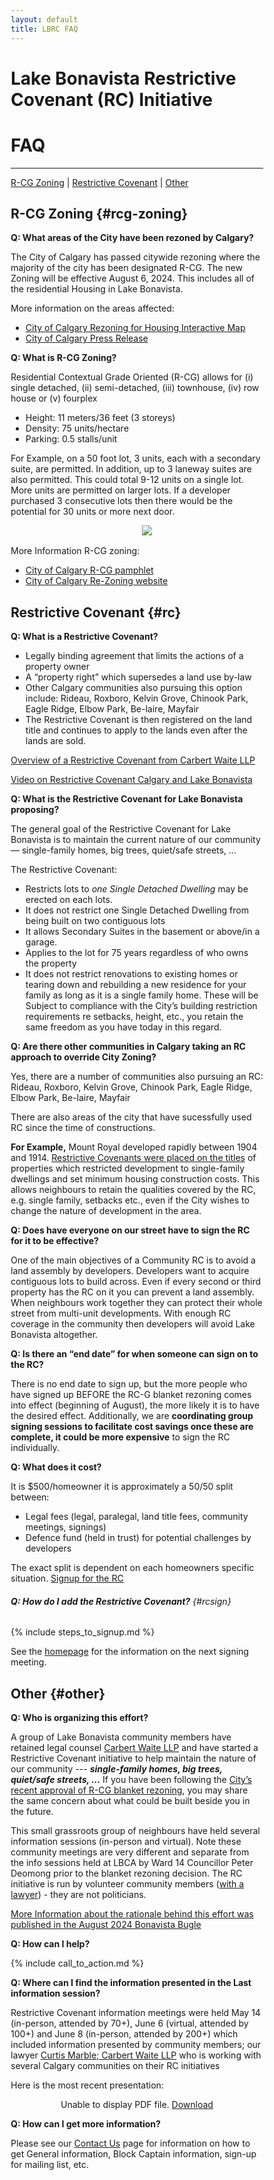 ```yaml
---
layout: default
title: LBRC FAQ
---
```




<html>
<head>
<meta name="viewport" content="width=device-width, initial-scale=1">
<style>
* {
  box-sizing: border-box;
}

p {
  padding-left: 2rem;
}

ol {
  margin-left: 2rem;
}


h1 {
  text-align: center;
}

h2 {
  padding-bottom: .75rem;
  padding-top: 1rem;
  font-size: 1.5rem;
  font-weight: bold;
}

h6, .h6 {
  font-size: 1rem;
  font-weight: bold!important;
}

b, strong {
    font-weight: bold;
}


blockquote {
  background-color: #FFFF00;
}

table {
  margin-left: auto;
  margin-right: auto;
  margin-bottom: 1rem;
}

tr {
  border-bottom: 1px solid lightgrey;
}

td {
  padding: 1rem;
}

</style>
</head>
</html>


# Lake Bonavista Restrictive Covenant (RC) Initiative
# FAQ

---

 [R-CG Zoning](#rcg-zoning) | [Restrictive Covenant](#rc) | [Other](#other)



## R-CG Zoning {#rcg-zoning}


**Q: What areas of the City have been rezoned by Calgary?**

The City of Calgary has passed citywide rezoning where the majority of the city has been designated R-CG. The new Zoning will be effective August 6, 2024. This includes all of the residential Housing in Lake Bonavista. 

More information on the areas affected:

* [City of Calgary Rezoning for Housing Interactive Map](https://thecityofcalgary.maps.arcgis.com/apps/instant/lookup/index.html?appid=60d7b740704b454481c5a3ca40aae073)
* [City of Calgary Press Release](https://newsroom.calgary.ca/city-council-approves-citywide-rezoning-with-amendments-in-response-to-calgarys-housing-crisis)


**Q: What is R-CG Zoning?**

Residential Contextual Grade Oriented (R-CG) allows for (i) single detached, (ii) semi-detached, (iii) townhouse, (iv) row house or (v) fourplex
* Height: 11 meters/36 feet (3 storeys)
* Density: 75 units/hectare
* Parking: 0.5 stalls/unit

For Example, on a 50 foot lot, 3 units, each with a secondary suite, are permitted. In addition, up to 3 laneway suites are also permitted. This could total 9-12 units on a single lot. More units are permitted on larger lots. If a developer purchased 3 consecutive lots then there would be the potential for 30 units or more next door.

<div style="text-align: center;margin-top: 0.5rem;margin-bottom: 1rem; padding-left: 2rem;">
    <a href="https://www.calgary.ca/content/dam/www/pda/pd/publishingimages/current-projects/R-CG-residential-grade-oriented.pdf"><img style="max-width: 100%;" src="../img/50ft.png "></a>
</div>

More Information R-CG zoning:
* [City of Calgary R-CG pamphlet](https://www.calgary.ca/content/dam/www/pda/pd/publishingimages/current-projects/R-CG-residential-grade-oriented.pdf)
* [City of Calgary Re-Zoning website](https://www.calgary.ca/planning/projects/rezoning-for-housing.html)


## Restrictive Covenant {#rc}


**Q: What is a Restrictive Covenant?**

* Legally binding agreement that limits the actions of a property owner
* A “property right” which supersedes a land use by-law
* Other Calgary communities also pursuing this option include: Rideau, Roxboro, Kelvin Grove, Chinook Park, Eagle Ridge, Elbow Park, Be-laire, Mayfair
* The Restrictive Covenant is then registered on the land title and continues to apply to the lands even after the lands are sold.

[Overview of a Restrictive Covenant from Carbert Waite LLP](/docs/RCOverview.pdf)

[Video on Restrictive Covenant Calgary and  Lake Bonavista](https://www.youtube.com/watch?v=xNtjcQq3iCI&t=657s)


**Q: What is the Restrictive Covenant for Lake Bonavista proposing?**

The general goal of the Restrictive Covenant for Lake Bonavista is to maintain the current nature of our community — single-family homes, big trees, quiet/safe streets, …

The Restrictive Covenant: 

  * Restricts lots to *one Single  Detached  Dwelling*  may be  erected on  each  lots. 
  * It does not restrict one  Single  Detached  Dwelling  from  being   built   on  two   contiguous lots
  * It allows Secondary Suites in the basement or above/in a garage.
  * Applies to the lot for 75 years regardless of who owns the property 
  * It does not restrict renovations to existing homes or tearing down and rebuilding a new residence for your family as long as it is a single family home. These will be Subject to compliance with the City’s building restriction requirements re setbacks, height, etc., you retain the same freedom as you have today in this regard. 

**Q: Are there other communities in Calgary taking an RC approach to override City Zoning?**

Yes,  there are a number of communities also pursuing an RC: Rideau, Roxboro, Kelvin Grove, Chinook Park, Eagle Ridge, Elbow Park, Be-laire, Mayfair

There are also areas of the city that have sucessfully used RC since the time of constructions. 

**For Example,** Mount Royal developed rapidly between 1904 and 1914. [Restrictive Covenants were placed on the titles](https://mrca.ca/our-community/development/restrictive-covenants/) of properties which restricted development to single-family dwellings and set minimum housing construction costs. This allows neighbours to retain the qualities covered by the RC, e.g. single family, setbacks etc., even if the City wishes to change the nature of development in the area.

**Q: Does have everyone on our street have to sign the RC for it to be effective?**

One of the main objectives of a Community RC is to avoid a land assembly by developers. Developers want to acquire contiguous lots to build across. Even if every second or third property has the RC on it you can prevent a land assembly. When neighbours work together they can protect their whole street from multi-unit developments. With enough RC coverage in the community then developers will avoid Lake Bonavista altogether. 


**Q: Is there an “end date” for when someone can sign on to the RC?**

There is no end date to sign up, but the more people who have signed up BEFORE the RC-G blanket rezoning comes into effect (beginning of August), the more likely it is to have the desired effect. Additionally, we are **coordinating group signing sessions to facilitate cost savings once these are complete, it could be more expensive** to sign the RC individually.


**Q: What does it cost?**

It is $500/homeowner it is approximately a 50/50 split between:
* Legal fees (legal, paralegal, land title fees, community meetings, signings)
* Defence fund (held in trust) for potential challenges by developers

The exact split is dependent on each homeowners specific situation. [Signup for the RC](../faq#rcsign)


###### **Q: How do I add the Restrictive Covenant?** {#rcsign}
 
{% include steps_to_signup.md %}

See the [homepage](/) for the information on the next signing meeting.

## Other {#other}

**Q: Who is organizing this effort?**

A group of Lake Bonavista community members have retained legal counsel [Carbert Waite LLP](https://carbertwaite.com/) and have started a Restrictive Covenant initiative to help maintain the nature of our community --- ***single-family homes, big trees, quiet/safe streets, ...*** If you have been following the [City’s recent approval of R-CG blanket rezoning](https://newsroom.calgary.ca/city-council-approves-citywide-rezoning-with-amendments-in-response-to-calgarys-housing-crisi), you may share the same concern about what could be built beside you in the future.

 This small grassroots group of neighbours have held several information sessions (in-person and virtual). Note these community meetings are very different and separate from the info sessions held at LBCA by Ward 14 Councillor Peter Deomong prior to the blanket rezoning decision. The RC initiative is run by volunteer community members ([with a lawyer](https://carbertwaite.com/calgary-lawyers/curtis-marble/)) - they are not politicians. 

[More Information about the rationale behind this effort was published in the August 2024 Bonavista Bugle](../essay)

**Q: How can I help?**

{% include call_to_action.md %}


**Q: Where can I find the information presented in the Last information session?**

Restrictive Covenant information meetings were held May 14 (in-person, attended by 70+), June 6 (virtual, attended by 100+) and June 8 (in-person, attended by 200+) which included information
presented by community members; our lawyer [Curtis Marble; Carbert Waite LLP](https://carbertwaite.com/calgary-lawyers/curtis-marble/) who is working with several Calgary communities on their RC initiatives

Here is the most recent presentation:
<p align="center">
    <object data="../docs/InfoSlides.pdf" type="application/pdf" width="100%" height="460px">
      <p>Unable to display PDF file. <a href="../docs/InfoSlides.pdf">Download</a></p>
    </object>
 </p>


**Q: How can I get more information?**

Please see our [Contact Us](/contact) page for information on how to get General information, Block Captain information, sign-up for mailing list, etc.


